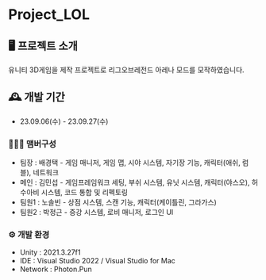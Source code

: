 # Project_LOL

## 🖥️ 프로젝트 소개
유니티 3D게임을 제작 프로젝트로 
리그오브레전드 아레나 모드를 모작하였습니다.
<br>

## 🕰️ 개발 기간
* 23.09.06(수) - 23.09.27(수)

### 🧑‍🤝‍🧑 맴버구성
 - 팀장  : 배경택 - 게임 매니저, 게임 맵, 시야 시스템, 자기장 기능, 캐릭터(애쉬, 럼블), 네트워크
 - 메인  : 김민섭 - 게임프레임워크 세팅, 부쉬 시스템, 유닛 시스템, 캐릭터(야스오), 허수아비 시스템, 코드 통합 및 리펙토링
 - 팀원1 : 노솔빈 - 상점 시스템, 스캔 기능, 캐릭터(케이틀린, 그라가스)
 - 팀원2 : 박정근 - 증강 시스템, 로비 매니저, 로그인 UI
   
### ⚙️ 개발 환경
- Unity   : 2021.3.27f1
- IDE     : Visual Studio 2022 / Visual Studio for Mac
- Network : Photon.Pun
